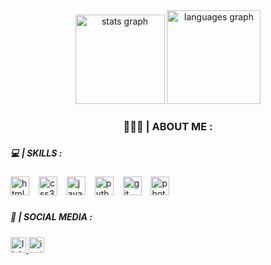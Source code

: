 <div align="center">
  <img src="https://github-readme-stats.vercel.app/api?username=jonathansr22&hide_title=false&hide_rank=false&show_icons=true&include_all_commits=true&count_private=true&disable_animations=false&theme=github_dark&locale=en&hide_border=false&order=1&custom_title=Jonathan'%20GitHub%20Stats" height="143" alt="stats graph"  />
  <img src="https://github-readme-stats.vercel.app/api/top-langs?username=jonathansr22&locale=en&hide_title=false&layout=compact&card_width=320&langs_count=5&theme=github_dark&hide_border=false&order=2" height="150" alt="languages graph"  />
</div>

###

<h3 align="center">👨🏽‍💻 | ABOUT ME :</h3>

###

<h5 align="left">💻 | SKILLS :</h5>

###

<div align="left">
  <img src="https://skillicons.dev/icons?i=html" height="30" alt="html5 logo"  />
  <img width="7" />
  <img src="https://skillicons.dev/icons?i=css" height="30" alt="css3 logo"  />
  <img width="7" />
  <img src="https://skillicons.dev/icons?i=js" height="30" alt="javascript logo"  />
  <img width="7" />
  <img src="https://skillicons.dev/icons?i=py" height="30" alt="python logo"  />
  <img width="7" />
  <img src="https://cdn.jsdelivr.net/gh/devicons/devicon/icons/git/git-original.svg" height="30" alt="git logo"  />
  <img width="7" />
  <img src="https://cdn.jsdelivr.net/gh/devicons/devicon/icons/photoshop/photoshop-plain.svg" height="30" alt="photoshop logo"  />
</div>

###

<h5 align="left">📱 | SOCIAL MEDIA :</h5>

###

<div align="left">
  <a href="https://www.linkedin.com/in/jonathansr22" target="_blank">
    <img src="https://img.shields.io/static/v1?message=LinkedIn&logo=linkedin&label=&color=0077B5&logoColor=white&labelColor=&style=for-the-badge" height="25" alt="linkedin logo"  />
  </a>
  <a href="https://www.instagram.com/_odevjonathan" target="_blank">
    <img src="https://img.shields.io/static/v1?message=Instagram&logo=instagram&label=&color=E4405F&logoColor=white&labelColor=&style=for-the-badge" height="25" alt="instagram logo"  />
  </a>
</div>

###
